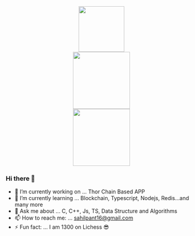






<div align="center">
  <img src="http://www.nyan.cat/cats/original.gif" height = 120>
</div>




<div align="center">
  <img src="https://github-readme-stats.vercel.app/api?username=sahilpant&show_icons=true&bg_color=30,e96443,904e95&title_color=fff&text_color=fff" height = 150>
</div>



<div align="center">
  <img src= "https://github-profile-trophy.vercel.app/?username=sahilpant" height = 150>
</div>



### Hi there 👋

- 🔭 I’m currently working on ... Thor Chain Based APP
- 🌱 I’m currently learning ... Blockchain, Typescript, Nodejs, Redis...and many more
- 💬 Ask me about ... C, C++, Js, TS, Data Structure and Algorithms
- 📫 How to reach me: ... sahilpant16@gmail.com
- ⚡ Fun fact: ... I am 1300 on Lichess :sunglasses:
























































